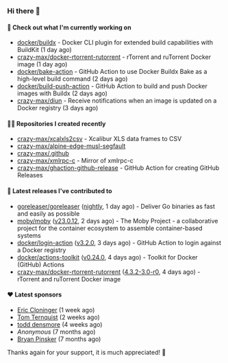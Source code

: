### Hi there 👋

#### 👷 Check out what I'm currently working on

- [docker/buildx](https://github.com/docker/buildx) - Docker CLI plugin for extended build capabilities with BuildKit (1 day ago)
- [crazy-max/docker-rtorrent-rutorrent](https://github.com/crazy-max/docker-rtorrent-rutorrent) - rTorrent and ruTorrent Docker image (1 day ago)
- [docker/bake-action](https://github.com/docker/bake-action) - GitHub Action to use Docker Buildx Bake as a high-level build command (2 days ago)
- [docker/build-push-action](https://github.com/docker/build-push-action) - GitHub Action to build and push Docker images with Buildx (2 days ago)
- [crazy-max/diun](https://github.com/crazy-max/diun) - Receive notifications when an image is updated on a Docker registry (3 days ago)

#### 👨‍💻 Repositories I created recently

- [crazy-max/xcalxls2csv](https://github.com/crazy-max/xcalxls2csv) - Xcalibur XLS data frames to CSV
- [crazy-max/alpine-edge-musl-segfault](https://github.com/crazy-max/alpine-edge-musl-segfault)
- [crazy-max/.github](https://github.com/crazy-max/.github)
- [crazy-max/xmlrpc-c](https://github.com/crazy-max/xmlrpc-c) - Mirror of xmlrpc-c
- [crazy-max/ghaction-github-release](https://github.com/crazy-max/ghaction-github-release) - GitHub Action for creating GitHub Releases

#### 🚀 Latest releases I've contributed to

- [goreleaser/goreleaser](https://github.com/goreleaser/goreleaser) ([nightly](https://github.com/goreleaser/goreleaser/releases/tag/nightly), 1 day ago) - Deliver Go binaries as fast and easily as possible
- [moby/moby](https://github.com/moby/moby) ([v23.0.12](https://github.com/moby/moby/releases/tag/v23.0.12), 2 days ago) - The Moby Project - a collaborative project for the container ecosystem to assemble container-based systems
- [docker/login-action](https://github.com/docker/login-action) ([v3.2.0](https://github.com/docker/login-action/releases/tag/v3.2.0), 3 days ago) - GitHub Action to login against a Docker registry
- [docker/actions-toolkit](https://github.com/docker/actions-toolkit) ([v0.24.0](https://github.com/docker/actions-toolkit/releases/tag/v0.24.0), 4 days ago) - Toolkit for Docker (GitHub) Actions
- [crazy-max/docker-rtorrent-rutorrent](https://github.com/crazy-max/docker-rtorrent-rutorrent) ([4.3.2-3.0-r0](https://github.com/crazy-max/docker-rtorrent-rutorrent/releases/tag/4.3.2-3.0-r0), 4 days ago) - rTorrent and ruTorrent Docker image

#### ❤️ Latest sponsors
- [Eric Cloninger](https://github.com/ehcloninger) (1 week ago)
- [Tom Ternquist](https://github.com/tternquist) (2 weeks ago)
- [todd densmore](https://github.com/tdensmore) (4 weeks ago)
- _Anonymous_ (7 months ago)
- [Bryan Pinsker](https://github.com/BryanPinsker) (7 months ago)

Thanks again for your support, it is much appreciated! 🙏
